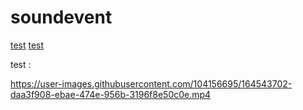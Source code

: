 # soundevent


[test](https://raw.githubusercontent.com/Luferuo/soundevent/main/R6/DJ%20Blyat%20-%20hight%20track%20speed.mp3)
[test](https://raw.githubusercontent.com/Luferuo/soundevent/main/R6/Tripalosky.mp3)

test :


https://user-images.githubusercontent.com/104156695/164543702-daa3f908-ebae-474e-956b-3196f8e50c0e.mp4

